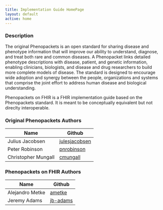 ```yaml
---
title: Implementation Guide HomePage
layout: default
active: home
---
```


<!-- { :.no_toc } -->

### Description

The original Phenopackets is an open standard for sharing disease and phenotype information that will improve our ability to understand, diagnose, and treat both rare and common diseases. A Phenopacket links detailed phenotype descriptions with disease, patient, and genetic information, enabling clinicians, biologists, and disease and drug researchers to build more complete models of disease. The standard is designed to encourage wide adoption and synergy between the people, organizations and systems that comprise the joint effort to address human disease and biological understanding.

Phenopackets on FHIR is a FHIR implementation guide based on the Phenopackets standard. It is meant to be conceptually equivalent but not direclty interoperable.

### Original Phenopackets Authors

<table>
<thead>
<tr>
<th>Name</th>
<th>Github</th>
</tr>
</thead>
<tbody>
<tr>
<td>Julius Jacobsen</td>
<td><a href="https://github.com/julesjacobsen">julesjacobsen</a></td>
</tr>
<tr>
<td>Peter Robinson</td>
<td><a href="https://github.com/pnrobinson">pnrobinson</a></td>
</tr>
<tr>
<td>Christopher Mungall</td>
<td><a href="https://github.com/cmungall">cmungall</a></td>
</tr>
</tbody>
</table>

### Phenopackets on FHIR Authors

<table>
<thead>
<tr>
<th>Name</th>
<th>Github</th>
</tr>
</thead>
<tbody>
<tr>
<td>Alejandro Metke</td>
<td><a href="https://github.com/ametke">ametke</a></td>
</tr>
<tr>
<td>Jeremy Adams</td>
<td><a href="https://github.com/jb-adams">jb-adams</a></td>
</tr>
</tbody>
</table>

